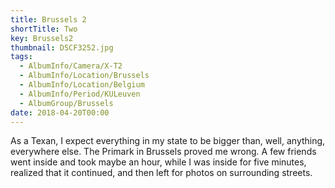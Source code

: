 ```yaml
---
title: Brussels 2
shortTitle: Two
key: Brussels2
thumbnail: DSCF3252.jpg
tags:
  - AlbumInfo/Camera/X-T2
  - AlbumInfo/Location/Brussels
  - AlbumInfo/Location/Belgium
  - AlbumInfo/Period/KULeuven
  - AlbumGroup/Brussels
date: 2018-04-20T00:00
---
```

As a Texan, I expect everything in my state to be bigger than, well, anything, everywhere else. The Primark in Brussels proved me wrong. A few friends went inside and took maybe an hour, while I was inside for five minutes, realized that it continued, and then left for photos on surrounding streets.
